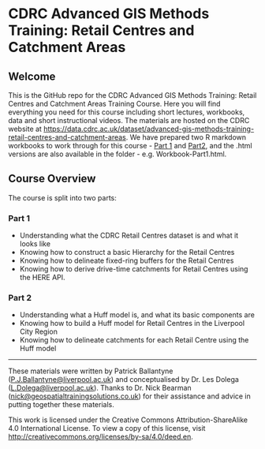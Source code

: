 # CDRC Advanced GIS Methods Training: Retail Centres and Catchment Areas

## Welcome

This is the GitHub repo for the CDRC Advanced GIS Methods Training: Retail Centres and Catchment Areas Training Course. Here you will find everything you need for this course including short lectures, workbooks, data and short instructional videos. The materials are hosted on the CDRC website at https://data.cdrc.ac.uk/dataset/advanced-gis-methods-training-retail-centres-and-catchment-areas.  We have prepared two R markdown workbooks to work through for this course - [Part 1](Workbook-Part1.Rmd) and [Part2](Workbook-Part2.Rmd), and the .html versions are also available in the folder - e.g. Workbook-Part1.html. 


## Course Overview

The course is split into two parts:

### **Part 1**

* Understanding what the CDRC Retail Centres dataset is and what it looks like
* Knowing how to construct a basic Hierarchy for the Retail Centres
* Knowing how to delineate fixed-ring buffers for the Retail Centres
* Knowing how to derive drive-time catchments for Retail Centres using the HERE API.

### **Part 2**

* Understanding what a Huff model is, and what its basic components are
* Knowing how to build a Huff model for Retail Centres in the Liverpool City Region
* Knowing how to delineate catchments for each Retail Centre using the Huff model


---

These materials were written by Patrick Ballantyne (P.J.Ballantyne@liverpool.ac.uk) and conceptualised by Dr. Les Dolega (L.Dolega@liverpool.ac.uk). Thanks to Dr. Nick Bearman (nick@geospatialtrainingsolutions.co.uk) for their assistance and advice in putting together these materials. 

This work is  licensed under the Creative Commons Attribution-ShareAlike 4.0 International License. To view a copy of this license, visit http://creativecommons.org/licenses/by-sa/4.0/deed.en.


